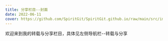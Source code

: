 ```yaml
---
title: 分享栏目--封面
date: 2022-06-11
cover: https://github.com/SpiritGit/SpiritGit.github.io/raw/main/src/images/covers/share.png
---
```


欢迎来到我的转载与分享栏目，具体见左侧导航栏--转载与分享